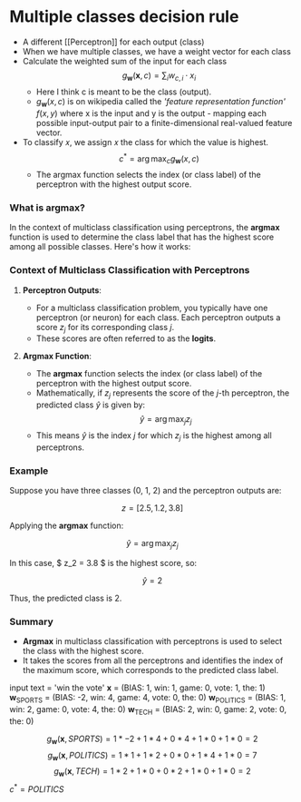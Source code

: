 # Multiple classes decision rule
- A different [[Perceptron]] for each output (class)
- When we have multiple classes, we have a weight vector for each class
- Calculate the weighted sum of the input for each class $$g_\mathbf{w}(\mathbf{x}, c) = \sum_i w_{c, i} \cdot x_i$$
	- Here I think c is meant to be the class (output). 
	- $g_\mathbf{w}(x, c)$ is on wikipedia called the *'feature representation function'* $f(x,y)$ where x is the input and y is the output - mapping each possible input-output pair to a finite-dimensional real-valued feature vector.
- To classify 𝑥, we assign 𝑥 the class for which the value is highest.
$$c^* = \arg\max_{c} g_\mathbf{w}(x,c)$$
	- The argmax function selects the index (or class label) of the perceptron with the highest output score.

### What is argmax?
In the context of multiclass classification using perceptrons, the **argmax** function is used to determine the class label that has the highest score among all possible classes. Here's how it works:

### Context of Multiclass Classification with Perceptrons

1. **Perceptron Outputs**:
   - For a multiclass classification problem, you typically have one perceptron (or neuron) for each class. Each perceptron outputs a score $z_j$ for its corresponding class $j$.
   - These scores are often referred to as the **logits**.

2. **Argmax Function**:
   - The **argmax** function selects the index (or class label) of the perceptron with the highest output score.
   - Mathematically, if $z_j$ represents the score of the $j$-th perceptron, the predicted class $\hat{y}$ is given by:
     $$
     \hat{y} = \arg\max_{j} z_j
     $$
   - This means $\hat{y}$ is the index $j$ for which $z_j$ is the highest among all perceptrons.

### Example

Suppose you have three classes (0, 1, 2) and the perceptron outputs are:

$$ z = [2.5, 1.2, 3.8] $$

Applying the **argmax** function:

$$ \hat{y} = \arg\max_{j} z_j $$

In this case, $ z_2 = 3.8 $ is the highest score, so:

$$ \hat{y} = 2 $$

Thus, the predicted class is 2.

### Summary

- **Argmax** in multiclass classification with perceptrons is used to select the class with the highest score.
- It takes the scores from all the perceptrons and identifies the index of the maximum score, which corresponds to the predicted class label.

input text = 'win the vote'
$\mathbf{x}$ = (BIAS: 1, win: 1, game: 0, vote: 1, the: 1)
$\mathbf{w}_{\text{SPORTS}}$ = (BIAS: -2, win: 4, game: 4, vote: 0, the: 0)
$\mathbf{w}_{\text{POLITICS}}$ = (BIAS: 1, win: 2, game: 0, vote: 4, the: 0)
$\mathbf{w}_{\text{TECH}}$ = (BIAS: 2, win: 0, game: 2, vote: 0, the: 0)

$$g_\mathbf{w}(\mathbf{x}, SPORTS) = 1 * -2 + 1 * 4 + 0 * 4 + 1 * 0 + 1 * 0 = 2$$
$$g_\mathbf{w}(\mathbf{x}, POLITICS) = 1 * 1 + 1 * 2 + 0 * 0 + 1 * 4 + 1 * 0 = 7$$
$$g_\mathbf{w}(\mathbf{x}, TECH) = 1 * 2 + 1 * 0 + 0 * 2 + 1 * 0 + 1 * 0 = 2$$
$c^* = POLITICS$